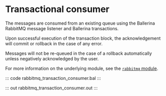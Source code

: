 # Transactional consumer

The messages are consumed from an existing queue using the Ballerina RabbitMQ message listener and Ballerina transactions.

Upon successful execution of the transaction block, the acknowledgement will commit or rollback in the case of any error.

Messages will not be re-queued in the case of a rollback automatically unless negatively acknowledged by the user.

For more information on the underlying module, see the [`rabbitmq` module](https://lib.ballerina.io/ballerinax/rabbitmq/latest).

::: code rabbitmq_transaction_consumer.bal :::

::: out rabbitmq_transaction_consumer.out :::
